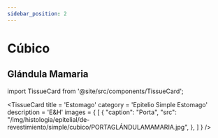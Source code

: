 ```yaml
---
sidebar_position: 2
---
```


# Cúbico

## Glándula Mamaria

import TissueCard from '@site/src/components/TissueCard';

<TissueCard
  title = 'Estomago'
  category = 'Epitelio Simple Estomago'
  description = 'E&H'
  images = {
    [
      {
        "caption": "Porta",
        "src": "/img/histologia/epitelial/de-revestimiento/simple/cubico/PORTAGLÁNDULAMAMARIA.jpg",
      },
    ]
}
/>